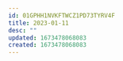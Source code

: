 ```yaml
---
id: 01GPHH1NVKFTWCZ1PD73TYRV4F
title: 2023-01-11
desc: ""
updated: 1673478068083
created: 1673478068083
---
```

